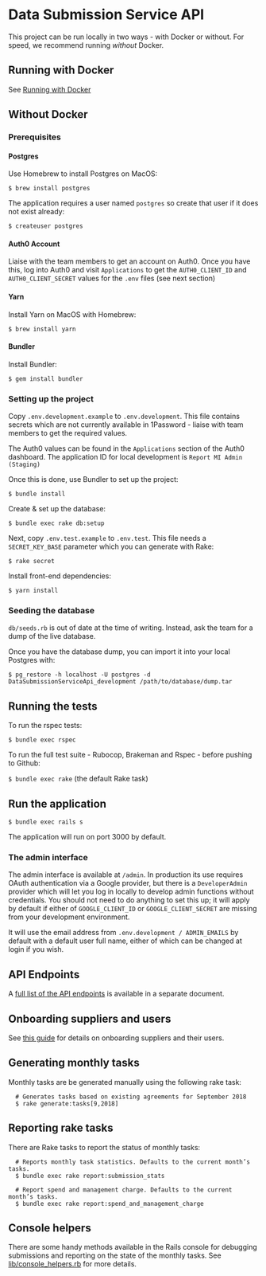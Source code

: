 # Data Submission Service API

This project can be run locally in two ways - with Docker or without. For speed, we recommend running _without_ Docker.

## Running with Docker

See [Running with Docker](docs/running-with-docker.md)

## Without Docker

### Prerequisites

#### Postgres

Use Homebrew to install Postgres on MacOS:

`$ brew install postgres`

The application requires a user named `postgres` so create that user if it does not exist already:

`$ createuser postgres`

#### Auth0 Account

Liaise with the team members to get an account on Auth0. Once you have this, log into Auth0 and visit `Applications` to get the `AUTH0_CLIENT_ID` and `AUTH0_CLIENT_SECRET` values for the `.env` files (see next section)

#### Yarn

Install Yarn on MacOS with Homebrew:

`$ brew install yarn`

#### Bundler

Install Bundler:

`$ gem install bundler`

### Setting up the project

Copy `.env.development.example` to `.env.development`. This file contains secrets which are not currently available in 1Password - liaise with team members to get the required values.

The Auth0 values can be found in the `Applications` section of the Auth0 dashboard. The application ID for local development is `Report MI Admin (Staging)`

Once this is done, use Bundler to set up the project:

`$ bundle install`

Create & set up the database:

`$ bundle exec rake db:setup`

Next, copy `.env.test.example` to `.env.test`. This file needs a `SECRET_KEY_BASE` parameter which you can generate with Rake:

`$ rake secret`

Install front-end dependencies:

`$ yarn install`

### Seeding the database

`db/seeds.rb` is out of date at the time of writing. Instead, ask the team for a dump of the live database.

Once you have the database dump, you can import it into your local Postgres with:

`$ pg_restore -h localhost -U postgres -d DataSubmissionServiceApi_development /path/to/database/dump.tar`

## Running the tests

To run the rspec tests:

`$ bundle exec rspec`

To run the full test suite - Rubocop, Brakeman and Rspec - before pushing to Github:

`$ bundle exec rake` (the default Rake task)

## Run the application

`$ bundle exec rails s`

The application will run on port 3000 by default.

### The admin interface

The admin interface is available at `/admin`. In production its use requires
OAuth authentication via a Google provider, but there is a `DeveloperAdmin` provider
which will let you log in locally to develop admin functions without credentials. You
should not need to do anything to set this up; it will apply by default if either of
`GOOGLE_CLIENT_ID` or `GOOGLE_CLIENT_SECRET` are missing from your development environment. 

It will use the email address from `.env.development / ADMIN_EMAILS` by default with a 
default user full name, either of which can be changed at login if you wish.

## API Endpoints

A [full list of the API endpoints](endpoints.md) is available in a separate document.

## Onboarding suppliers and users

See [this guide](docs/onboarding-suppliers.md) for details on onboarding suppliers
and their users.

## Generating monthly tasks

Monthly tasks are be generated manually using the following rake task:

```
  # Generates tasks based on existing agreements for September 2018
  $ rake generate:tasks[9,2018]
```

## Reporting rake tasks

There are Rake tasks to report the status of monthly tasks:

```
  # Reports monthly task statistics. Defaults to the current month’s tasks.
  $ bundle exec rake report:submission_stats

  # Report spend and management charge. Defaults to the current month’s tasks.
  $ bundle exec rake report:spend_and_management_charge
```

## Console helpers

There are some handy methods available in the Rails console for debugging
submissions and reporting on the state of the monthly tasks. See
[lib/console_helpers.rb](lib/console_helpers.rb) for more details.
